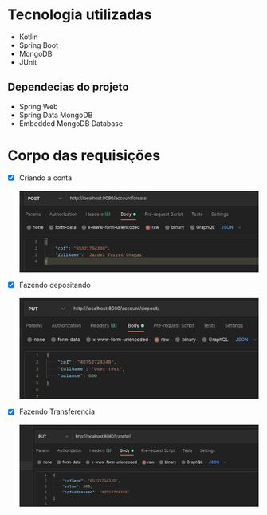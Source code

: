 # Tecnologia utilizadas
- Kotlin
- Spring Boot 
- MongoDB
- JUnit

## Dependecias do projeto
- Spring Web
- Spring Data MongoDB
- Embedded MongoDB Database

# Corpo das requisições 
- [x] Criando a conta <br><br>
  ![](src/main/resources/static/images/POST.png)
- [x] Fazendo depositando <br><br>
  ![](src/main/resources/static/images/deposit.png)
- [x] Fazendo Transferencia <br><br>
  ![](src/main/resources/static/images/transfer.png)

